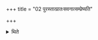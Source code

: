 +++
title = "02 पुरस्तात्प्रातःसवनात्सम्प्रेष्यति"

+++

<details><summary>थिते</summary>

पुरस्तात्प्रातःसवनात्सम्प्रेष्यति २
</details>
